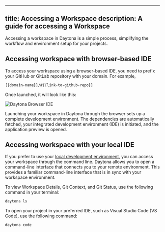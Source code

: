 
---
title: Accessing a Workspace
description: A guide for accessing a Workspace
---

Accessing a workspace in Daytona is a simple process, simplifying the workflow and environment setup for your projects.

## Accessing workspace with browser-based IDE

To access your workspace using a browser-based IDE, you need to prefix your GitHub or GitLab repository with your domain. For example,

```bash
{{domain-name}}/#{{link-to-github-repo}}
```

Once launched, it will look like this:


![Daytona Browser IDE](/browser.png)

Launching your workspace in Daytona through the browser sets up a complete development environment. The dependencies are automatically fetched, your integrated development environment (IDE) is initiated, and the application preview is opened.


## Accessing workspace with your local IDE

If you prefer to use your [local development environment](../setting-up-daytona), you can access your workspace through the command line. Daytona allows you to open a command-line interface that connects you to your remote environment. This provides a familiar command-line interface that is in sync with your workspace environment.

To view Workspace Details, Git Context, and Git Status, use the following command in your terminal:

```bash
daytona ls
```

To open your project in your preferred IDE, such as Visual Studio Code (VS Code), use the following command:

```bash
daytona code
```